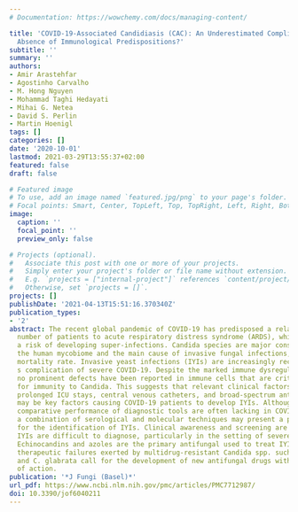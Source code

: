 ```yaml
---
# Documentation: https://wowchemy.com/docs/managing-content/

title: 'COVID-19-Associated Candidiasis (CAC): An Underestimated Complication in the
  Absence of Immunological Predispositions?'
subtitle: ''
summary: ''
authors:
- Amir Arastehfar
- Agostinho Carvalho
- M. Hong Nguyen
- Mohammad Taghi Hedayati
- Mihai G. Netea
- David S. Perlin
- Martin Hoenigl
tags: []
categories: []
date: '2020-10-01'
lastmod: 2021-03-29T13:55:37+02:00
featured: false
draft: false

# Featured image
# To use, add an image named `featured.jpg/png` to your page's folder.
# Focal points: Smart, Center, TopLeft, Top, TopRight, Left, Right, BottomLeft, Bottom, BottomRight.
image:
  caption: ''
  focal_point: ''
  preview_only: false

# Projects (optional).
#   Associate this post with one or more of your projects.
#   Simply enter your project's folder or file name without extension.
#   E.g. `projects = ["internal-project"]` references `content/project/deep-learning/index.md`.
#   Otherwise, set `projects = []`.
projects: []
publishDate: '2021-04-13T15:51:16.370340Z'
publication_types:
- '2'
abstract: The recent global pandemic of COVID-19 has predisposed a relatively high
  number of patients to acute respiratory distress syndrome (ARDS), which carries
  a risk of developing super-infections. Candida species are major constituents of
  the human mycobiome and the main cause of invasive fungal infections, with a high
  mortality rate. Invasive yeast infections (IYIs) are increasingly recognized as
  s complication of severe COVID-19. Despite the marked immune dysregulation in COVID-19,
  no prominent defects have been reported in immune cells that are critically required
  for immunity to Candida. This suggests that relevant clinical factors, including
  prolonged ICU stays, central venous catheters, and broad-spectrum antibiotic use,
  may be key factors causing COVID-19 patients to develop IYIs. Although data on the
  comparative performance of diagnostic tools are often lacking in COVID-19 patients,
  a combination of serological and molecular techniques may present a promising option
  for the identification of IYIs. Clinical awareness and screening are needed, as
  IYIs are difficult to diagnose, particularly in the setting of severe COVID-19.
  Echinocandins and azoles are the primary antifungal used to treat IYIs, yet the
  therapeutic failures exerted by multidrug-resistant Candida spp. such as C. auris
  and C. glabrata call for the development of new antifungal drugs with novel mechanisms
  of action.
publication: '*J Fungi (Basel)*'
url_pdf: https://www.ncbi.nlm.nih.gov/pmc/articles/PMC7712987/
doi: 10.3390/jof6040211
---
```

